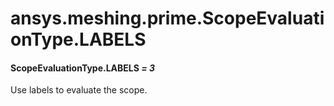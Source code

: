 <a id="ansys-meshing-prime-scopeevaluationtype-labels"></a>

# ansys.meshing.prime.ScopeEvaluationType.LABELS

<a id="ansys.meshing.prime.ScopeEvaluationType.LABELS"></a>

#### ScopeEvaluationType.LABELS *= 3*

Use labels to evaluate the scope.

<!-- !! processed by numpydoc !! -->
